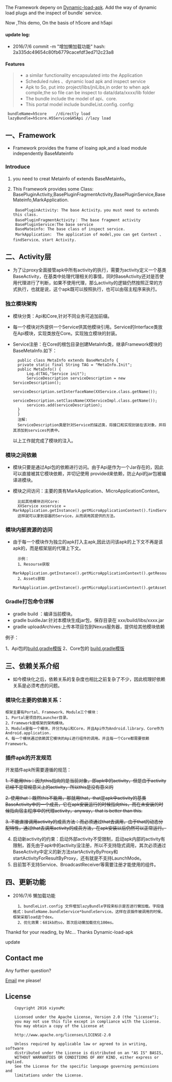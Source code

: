 The Framework depeny on [Dynamic-load-apk](https://github.com/singwhatiwanna/dynamic-load-apk). Add the way of dynamic load plugs and the inspect of bundle` service.

Now ,This demo, On the basis of h5core and h5api

#### update log:
>
* 2016/7/6  commit -m "增加懒加载功能"   hash: 2a335dc49654c80fb6779cacefdf3ed712c23a8

#### Features
> - a similar functionality encapsulated into the Application
> - Scheduled rules 、dynamic load apk and inspect service
> - Apk to So, put into project/libs/jniLibs,in order to  when apk compile,the so file can be inspect to data/data/xxxx/lib folder
> - The bundle include the model of api、core.
> - This portal model include bundleList.config. config:

     bundleName=h5core    //directly load
     lazyBundle=h5core.H5Service&H5Api //lazy load


## 一、Framework

- Framework provides the frame of loaing apk,and a load module independently BaseMateinfo

###  Introduce
1. you need to creat Metainfo of extends BaseMetainfo。
2. This Framework provides some Class: BasePluginActivity,BasePluginFragmentActivity,BasePluginService,BaseMateinfo,MarkApplication.

        BasePluginActivity: The base Activity，you must need to extends this class.
        BasePluginFragmentActivity： The base fragment activity
        BasePluginService:The base service
        BaseMateinfo: The base class of inspect service.
        MarkApplication:  The application of model,you can get Context 、findService、start Activity.

## 二、Activity层

- 为了让proxy全面接管apk中所有activity的执行，需要为activity定义一个基类BaseActivity，在基类中处理代理相关的事情，同时BaseActivity还对是否使用代理进行了判断，如果不使用代理，那么activity的逻辑仍然按照正常的方式执行，也就是说，这个apk既可以按照执行，也可以由宿主程序来执行。


### 独立模块架构
* 模块分类：Api和Core,针对不同业务可追加前缀。
* 每一个模块对外提供一个Service供其他模块引用。Service的Interface类放在Api模块，实现类放在Core。实现独立模块的封装。
* Service注册：在Core的根包目录创建MetaInfo类，继承Framework模块的BaseMetaInfo.如下：

		public class MetaInfo extends BaseMetaInfo {
    	private static final String TAG = "MetaInfo.Init";
    	public MetaInfo() {
        	Log.d(TAG,"Service init");
        	ServiceDescription serviceDescription = new ServiceDescription();
        	serviceDescription.setInterfaceName(XXService.class.getName());
        	serviceDescription.setClassName(XXServiceImpl.class.getName());
        	services.add(serviceDescription);
    	}
		}
		注解:
		ServiceDescription类是针对Service的描述类，将接口和实现封装在该对象，并将其添加到services列表中。
	以上工作就完成了模块的注入。

### 模块之间依赖
* 模块只要是通过Api包的依赖进行访问。由于Api是作为一个Jar存在的，因此可以直接被其它模块依赖，并切记使用 provided来依赖，防止Api的jar包被编译进模块。
* 模块之间访问：主要的类有MarkApplication、MicroApplicationContext。

		比如其他模块访问Core:
		XXService xxservice = MarkApplication.getInstance().getMicroApplicationContext().findServiceByInterface(XXService.class.getName());
		这样就可以拿到容器的Service，从而调用其提供的方法。

### 模块内部资源的访问
* 由于每一个模块作为独立的apk打入主apk,因此访问该apk的上下文不再是该apk的，而是框架层的代理上下文。

		示例：
		1、Resourse获取
			MarkApplication.getInstance().getMicroApplicationContext().getResourcesByBundle("xxcore");
		2、Assets获取
			MarkApplication.getInstance().getMicroApplicationContext().getAssetsByBundle("xxcore");



### Gradle打包命令详解

* gradle build ：编译当前模块。
* gradle buidleJar:针对本模块生成jar包，保存目录在  xxx/build/libs/xxxx.jar
* gradle uploadArchives:上传本项目包到Nexus服务器，提供给其他模块依赖

例子：

1、Api包的[build.gradle模版](https://github.com/xiyouMc/AppDynamicFramework/blob/master/API.MD)
2、Core包的 [build.gradle模版](https://github.com/xiyouMc/AppDynamicFramework/blob/master/CORE.MD)


## 三、依赖关系介绍
* 如今模块化之后，依赖关系的复杂度也相比之前复杂了不少，因此梳理好依赖关系是必须考虑的问题。

### 模块化主要的依赖关系：

	框架主要有Portal、Framework、Module三个模块：
	1、Portal是项目的Launcher目录。
	2、Framework是框架的架构模块。
	3、Module是每一个模块，并分为Api和Core，并且Api作为Android.library、Core作为Android.application.
	4、每一个模块通过依赖其它模块的Api进行组件的调用。并且每一个Core都需要依赖Framework。





### 插件apk的开发规范
开发插件apk所需要遵循的规范：

~~1. 不能用this：因为this指向的是当前对象，即apk中的activity，但是由于activity已经不是常规意义上的activity，所以this是没有意义的~~

~~2. 使用that：既然this不能用，那就用that，that是apk中activity的基类BaseActivity中的一个成员，它在apk安装运行的时候指向this，而在未安装的时候指向宿主程序中的代理activity，anyway，that is better than this.~~

~~3. 不能直接调用activity的成员方法：而必须通过that去调用，由于that的动态分配特性，通过that去调用activity的成员方法，在apk安装以后仍然可以正常运行。~~

4. 启动新activity的约束：启动外部activity不受限制，启动apk内部的activity有限制，首先由于apk中的activity没注册，所以不支持隐式调用，其次必须通过BaseActivity中定义的新方法startActivityByProxy和startActivityForResultByProxy，还有就是不支持LaunchMode。
5. 目前暂不支持Service、BroadcastReceiver等需要注册才能使用的组件。


## 四、更新功能
* 2016/7/6 懒加载功能

		1、bundleList.config 文件增加lazyBundle字段来标示是否进行懒加载。字段值格式：bundleName.bundleService*bundleService。这样在该插件被调用的时候，框架采取load这个dex。
		2、优化效果：681kb的so，首次启动懒加载优化100ms。





Thankd for your reading, by Mc...    Thanks Dynamic-load-apk


update

## Contact me

Any further question?

[Email](mailto:tmac694449212@gmail.com) me please!

## License

        Copyright 2016 xiyouMc

        Licensed under the Apache License, Version 2.0 (the "License");
        you may not use this file except in compliance with the License.
        You may obtain a copy of the License at

        http://www.apache.org/licenses/LICENSE-2.0

        Unless required by applicable law or agreed to in writing, software
        distributed under the License is distributed on an "AS IS" BASIS,
        WITHOUT WARRANTIES OR CONDITIONS OF ANY KIND, either express or implied.
        See the License for the specific language governing permissions and
        limitations under the License.
